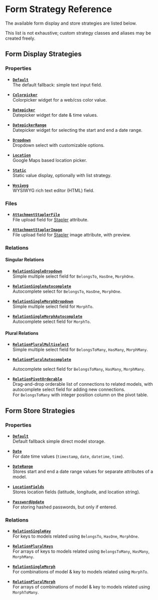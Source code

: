 # Form Strategy Reference

The available form display and store strategies are listed below.

This list is not exhaustive; custom strategy classes and aliases may be created freely.


## Form Display Strategies

### Properties

- [**`Default`**](FormFieldDisplayStrategies/Default.md)  
    The default fallback: simple text input field.

- [**`Colorpicker`**](FormFieldDisplayStrategies/Colorpicker.md)  
    Colorpicker widget for a web/css color value.

- [**`Datepicker`**](FormFieldDisplayStrategies/Datepicker.md)  
    Datepicker widget for date & time values.
    
- [**`DatepickerRange`**](FormFieldDisplayStrategies/DatepickerRange.md)  
    Datepicker widget for selecting the start and end a date range.
    
- [**`Dropdown`**](FormFieldDisplayStrategies/Dropdown.md)  
    Dropdown select with customizable options.
    
- [**`Location`**](FormFieldDisplayStrategies/Location.md)  
    Google Maps based location picker.
    
- [**`Static`**](FormFieldDisplayStrategies/Static.md)  
    Static value display, optionally with list strategy.
    
- [**`Wysiwyg`**](FormFieldDisplayStrategies/Wysiwyg.md)  
    WYSIWYG rich text editor (HTML) field.
    
   

### Files

- [**`AttachmentStaplerFile`**](FormFieldDisplayStrategies/AttachmentStaplerFile.md)  
    File upload field for [Stapler](https://github.com/CodeSleeve/laravel-stapler) attribute.
    
- [**`AttachmentStaplerImage`**](FormFieldDisplayStrategies/AttachmentStaplerImage.md)  
    File upload field for [Stapler](https://github.com/CodeSleeve/laravel-stapler) image attribute, with preview.


### Relations

#### Singular Relations

- [**`RelationSingleDropdown`**](FormFieldDisplayStrategies/RelationSingleDropdown.md)  
    Simple multiple select field for `BelongsTo`, `HasOne`, `MorphOne`.


- [**`RelationSingleAutocomplete`**](FormFieldDisplayStrategies/RelationSingleAutocomplete.md)  
    Autocomplete select for `BelongsTo`, `HasOne`, `MorphOne`.


- [**`RelationSingleMorphDropdown`**](FormFieldDisplayStrategies/RelationSingleMorphDropdown.md)  
    Simple multiple select field for `MorphTo`.


- [**`RelationSingleMorphAutocomplete`**](FormFieldDisplayStrategies/RelationSingleMorphAutocomplete.md)  
    Autocomplete select field for `MorphTo`.


#### Plural Relations

- [**`RelationPluralMultiselect`**](FormFieldDisplayStrategies/RelationPluralMultiselect.md)  
    Simple multiple select field for `BelongsToMany`, `HasMany`, `MorphMany`.


- [**`RelationPluralAutocomplete`**](FormFieldDisplayStrategies/RelationPluralAutocomplete.md)

    Autocomplete select field for `BelongsToMany`, `HasMany`, `MorphMany`.


- [**`RelationPivotOrderable`**](FormFieldDisplayStrategies/RelationPivotOrderable.md)  
    Drag-and-drop orderable list of connections to related models, with autocomplete select field for adding new connections.  
    For `BelongsToMany` with integer position column on the pivot table.


## Form Store Strategies

### Properties

- [**`Default`**](FormFieldStoreStrategies/Default.md)  
    Default fallback simple direct model storage.


- [**`Date`**](FormFieldStoreStrategies/Date.md)  
    For date time values (`timestamp`, `date`, `datetime`, `time`).

- [**`DateRange`**](FormFieldStoreStrategies/DateRange.md)  
    Stores start and end a date range values for separate attributes of a model.
    
- [**`LocationFields`**](FormFieldStoreStrategies/LocationFields.md)  
    Stores location fields (latitude, longitude, and location string).

- [**`PasswordUpdate`**](FormFieldStoreStrategies/PasswordUpdate.md)  
    For storing hashed passwords, but only if entered.


### Relations

- [**`RelationSingleKey`**](FormFieldStoreStrategies/RelationSingleKey.md)  
    For keys to models related using `BelongsTo`, `HasOne`, `MorphOne`.


- [**`RelationPluralKeys`**](FormFieldStoreStrategies/RelationPluralKeys.md)  
    For arrays of keys to models related using `BelongsToMany`, `HasMany`, `MorphMany`.


- [**`RelationSingleMorph`**](FormFieldStoreStrategies/RelationSingleMorph.md)  
    For combinations of model & key to models related using `MorphTo`.


- [**`RelationPluralMorph`**](FormFieldStoreStrategies/RelationPluralMorph.md)  
    For arrays of combinations of model & key to models related using `MorphToMany`.

